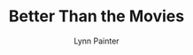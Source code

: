 ---
title: Better Than the Movies
author: Lynn Painter
status: Read
image: better-than-the-movies.jpg
start_date: 2024/09/14
end_date: 2024/09/16
rating: 3
length: 240
own: false
---